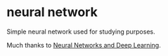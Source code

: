 # neural network
Simple neural network used for studying purposes.

Much thanks to [Neural Networks and Deep Learning](http://neuralnetworksanddeeplearning.com/).
